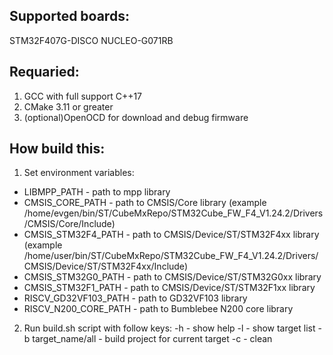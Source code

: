 ## Supported boards:
STM32F407G-DISCO
NUCLEO-G071RB

## Requaried:
1. GCC with full support C++17
2. CMake 3.11 or greater
3. (optional)OpenOCD for download and debug firmware

## How build this:
1. Set environment variables:
  * LIBMPP_PATH - path to mpp library
  * CMSIS_CORE_PATH - path to CMSIS/Core library (example /home/evgen/bin/ST/CubeMxRepo/STM32Cube_FW_F4_V1.24.2/Drivers/CMSIS/Core/Include)   
  * CMSIS_STM32F4_PATH - path to CMSIS/Device/ST/STM32F4xx library (example /home/user/bin/ST/CubeMxRepo/STM32Cube_FW_F4_V1.24.2/Drivers/CMSIS/Device/ST/STM32F4xx/Include)
  * CMSIS_STM32G0_PATH - path to CMSIS/Device/ST/STM32G0xx library
  * CMSIS_STM32F1_PATH - path to CMSIS/Device/ST/STM32F1xx library
  * RISCV_GD32VF103_PATH - path to GD32VF103 library
  * RISCV_N200_CORE_PATH - path to Bumblebee N200 core library

2. Run build.sh script with follow keys:
   -h - show help
   -l - show target list
   -b target_name/all - build project for current target
   -c - clean

